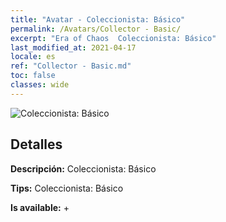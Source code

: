 ```yaml
---
title: "Avatar - Coleccionista: Básico"
permalink: /Avatars/Collector - Basic/
excerpt: "Era of Chaos  Coleccionista: Básico"
last_modified_at: 2021-04-17
locale: es
ref: "Collector - Basic.md"
toc: false
classes: wide
---
```

 ![Coleccionista: Básico](/images/a/avatarFrame_71.png)

## Detalles

 **Descripción:** Coleccionista: Básico 

 **Tips:** Coleccionista: Básico 

 **Is available:**  + 

